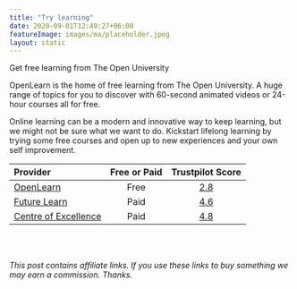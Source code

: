 ```yaml
---
title: "Try learning"
date: 2020-09-01T12:49:27+06:00
featureImage: images/ma/placeholder.jpeg
layout: static
---
```


Get free learning from The Open University

OpenLearn is the home of free learning from The Open University. A huge range of topics for you to discover with 60-second animated videos or 24-hour courses all for free.

Online learning can be a modern and innovative way to keep learning, but we might not be sure what we want to do. Kickstart lifelong learning by trying some free courses and open up to new experiences and your own self improvement.

| Provider      | Free or Paid  |  Trustpilot Score  |
| :-----------          | :--------------:      |  :--------------:         |
| [OpenLearn](https://www.open.edu/openlearn/) | Free | [2.8](https://www.trustpilot.com/review/www.open.ac.uk) | 
| [Future Learn](https://www.futurelearn.com/) | Paid | [4.6](https://www.trustpilot.com/review/www.futurelearn.com) | 
| [Centre of Excellence](https://www.centreofexcellence.com) | Paid | [4.8](https://uk.trustpilot.com/review/www.centreofexcellence.com) | 
  

<br/><br/>

*This post contains affiliate links. If you use these links to buy something we may
earn a commission. Thanks.*







